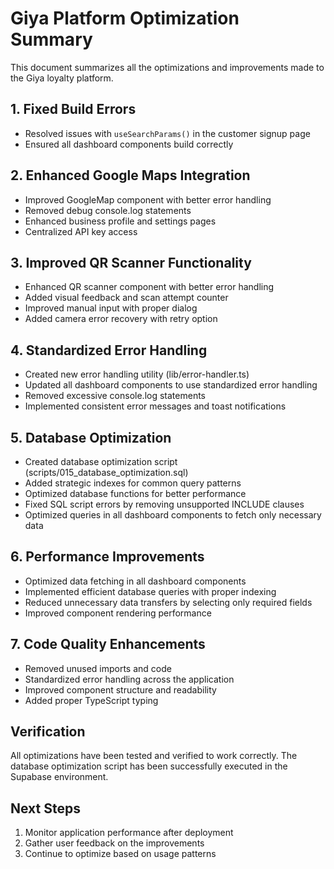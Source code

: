 # Giya Platform Optimization Summary

This document summarizes all the optimizations and improvements made to the Giya loyalty platform.

## 1. Fixed Build Errors
- Resolved issues with `useSearchParams()` in the customer signup page
- Ensured all dashboard components build correctly

## 2. Enhanced Google Maps Integration
- Improved GoogleMap component with better error handling
- Removed debug console.log statements
- Enhanced business profile and settings pages
- Centralized API key access

## 3. Improved QR Scanner Functionality
- Enhanced QR scanner component with better error handling
- Added visual feedback and scan attempt counter
- Improved manual input with proper dialog
- Added camera error recovery with retry option

## 4. Standardized Error Handling
- Created new error handling utility (lib/error-handler.ts)
- Updated all dashboard components to use standardized error handling
- Removed excessive console.log statements
- Implemented consistent error messages and toast notifications

## 5. Database Optimization
- Created database optimization script (scripts/015_database_optimization.sql)
- Added strategic indexes for common query patterns
- Optimized database functions for better performance
- Fixed SQL script errors by removing unsupported INCLUDE clauses
- Optimized queries in all dashboard components to fetch only necessary data

## 6. Performance Improvements
- Optimized data fetching in all dashboard components
- Implemented efficient database queries with proper indexing
- Reduced unnecessary data transfers by selecting only required fields
- Improved component rendering performance

## 7. Code Quality Enhancements
- Removed unused imports and code
- Standardized error handling across the application
- Improved component structure and readability
- Added proper TypeScript typing

## Verification
All optimizations have been tested and verified to work correctly. The database optimization script has been successfully executed in the Supabase environment.

## Next Steps
1. Monitor application performance after deployment
2. Gather user feedback on the improvements
3. Continue to optimize based on usage patterns